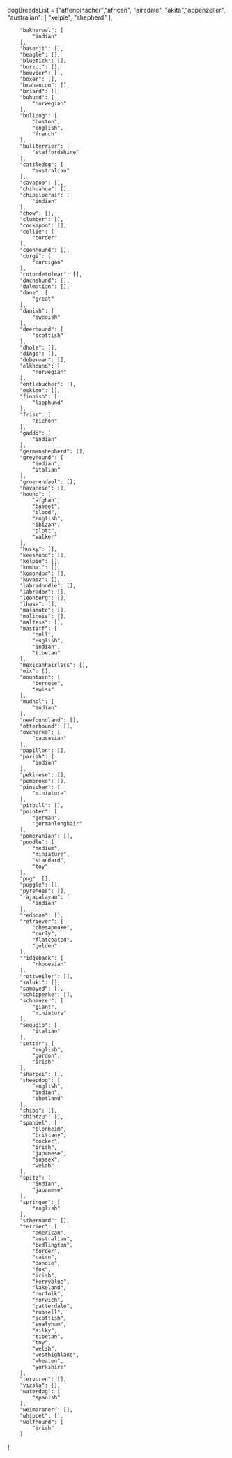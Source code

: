 dogBreedsList = ["affenpinscher","african", "airedale", "akita","appenzeller",
"australian": [
"kelpie",
"shepherd"
],

        "bakharwal": [
            "indian"
        ],
        "basenji": [],
        "beagle": [],
        "bluetick": [],
        "borzoi": [],
        "bouvier": [],
        "boxer": [],
        "brabancon": [],
        "briard": [],
        "buhund": [
            "norwegian"
        ],
        "bulldog": [
            "boston",
            "english",
            "french"
        ],
        "bullterrier": [
            "staffordshire"
        ],
        "cattledog": [
            "australian"
        ],
        "cavapoo": [],
        "chihuahua": [],
        "chippiparai": [
            "indian"
        ],
        "chow": [],
        "clumber": [],
        "cockapoo": [],
        "collie": [
            "border"
        ],
        "coonhound": [],
        "corgi": [
            "cardigan"
        ],
        "cotondetulear": [],
        "dachshund": [],
        "dalmatian": [],
        "dane": [
            "great"
        ],
        "danish": [
            "swedish"
        ],
        "deerhound": [
            "scottish"
        ],
        "dhole": [],
        "dingo": [],
        "doberman": [],
        "elkhound": [
            "norwegian"
        ],
        "entlebucher": [],
        "eskimo": [],
        "finnish": [
            "lapphund"
        ],
        "frise": [
            "bichon"
        ],
        "gaddi": [
            "indian"
        ],
        "germanshepherd": [],
        "greyhound": [
            "indian",
            "italian"
        ],
        "groenendael": [],
        "havanese": [],
        "hound": [
            "afghan",
            "basset",
            "blood",
            "english",
            "ibizan",
            "plott",
            "walker"
        ],
        "husky": [],
        "keeshond": [],
        "kelpie": [],
        "kombai": [],
        "komondor": [],
        "kuvasz": [],
        "labradoodle": [],
        "labrador": [],
        "leonberg": [],
        "lhasa": [],
        "malamute": [],
        "malinois": [],
        "maltese": [],
        "mastiff": [
            "bull",
            "english",
            "indian",
            "tibetan"
        ],
        "mexicanhairless": [],
        "mix": [],
        "mountain": [
            "bernese",
            "swiss"
        ],
        "mudhol": [
            "indian"
        ],
        "newfoundland": [],
        "otterhound": [],
        "ovcharka": [
            "caucasian"
        ],
        "papillon": [],
        "pariah": [
            "indian"
        ],
        "pekinese": [],
        "pembroke": [],
        "pinscher": [
            "miniature"
        ],
        "pitbull": [],
        "pointer": [
            "german",
            "germanlonghair"
        ],
        "pomeranian": [],
        "poodle": [
            "medium",
            "miniature",
            "standard",
            "toy"
        ],
        "pug": [],
        "puggle": [],
        "pyrenees": [],
        "rajapalayam": [
            "indian"
        ],
        "redbone": [],
        "retriever": [
            "chesapeake",
            "curly",
            "flatcoated",
            "golden"
        ],
        "ridgeback": [
            "rhodesian"
        ],
        "rottweiler": [],
        "saluki": [],
        "samoyed": [],
        "schipperke": [],
        "schnauzer": [
            "giant",
            "miniature"
        ],
        "segugio": [
            "italian"
        ],
        "setter": [
            "english",
            "gordon",
            "irish"
        ],
        "sharpei": [],
        "sheepdog": [
            "english",
            "indian",
            "shetland"
        ],
        "shiba": [],
        "shihtzu": [],
        "spaniel": [
            "blenheim",
            "brittany",
            "cocker",
            "irish",
            "japanese",
            "sussex",
            "welsh"
        ],
        "spitz": [
            "indian",
            "japanese"
        ],
        "springer": [
            "english"
        ],
        "stbernard": [],
        "terrier": [
            "american",
            "australian",
            "bedlington",
            "border",
            "cairn",
            "dandie",
            "fox",
            "irish",
            "kerryblue",
            "lakeland",
            "norfolk",
            "norwich",
            "patterdale",
            "russell",
            "scottish",
            "sealyham",
            "silky",
            "tibetan",
            "toy",
            "welsh",
            "westhighland",
            "wheaten",
            "yorkshire"
        ],
        "tervuren": [],
        "vizsla": [],
        "waterdog": [
            "spanish"
        ],
        "weimaraner": [],
        "whippet": [],
        "wolfhound": [
            "irish"
        ]

]
